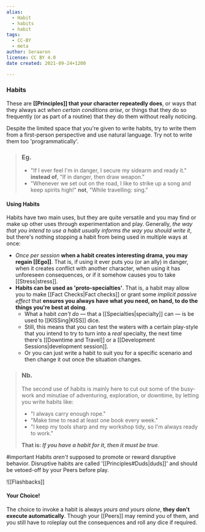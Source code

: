 ```yaml
---
alias:
  - Habit
  - habits
  - habit
tags:
  - CC-BY
  - meta
author: Seraaron
license: CC BY 4.0
date created: 2021-09-24+1200

---
```


### Habits

These are **[[Principles]] that your character repeatedly does**, or ways that they always act _when certain conditions arise_, or things that they do so frequently (or as part of a routine) that they do them without really noticing.

Despite the limited space that you're given to write habits, try to write them from a first-person perspective and use natural language. Try not to write them too 'programmatically'.

> ### Eg.
> -   "If I ever feel I'm in danger, I secure my sidearm and ready it." **instead of**, "If in danger, then draw weapon."
> -   "Whenever we set out on the road, I like to strike up a song and keep spirits high!" **not**, "While travelling: sing."

#### Using Habits

Habits have two main uses, but they are quite versatile and you may find or make up other uses through experimentation and play. Generally, _the way that you intend to use a habit usually informs the way you should write it_, but there's nothing stopping a habit from being used in multiple ways at once:

-   _Once per session_ **when a habit creates interesting drama, you may regain [[Ego]]**. That is, if using it ever puts you (or an ally) in danger, when it creates conflict with another character, when using it has unforeseen consequences, or if it somehow causes you to take [[Stress|stress]].
-   **Habits can be used as 'proto-specialties'**. That is, a habit may allow you to make [[Fact Checks|Fact checks]] or grant some *implicit passive effect* that **ensures you always have what you need, on hand, to do the things you're best at doing**.
	-   What a habit *can't do* — that a [[Specialties|specialty]] can — is be used to [[KISSing|KISS]] dice.
	-   Still, this means that you can test the waters with a certain play-style that you intend to try to turn into a _real_ specialty, the next time there's [[Downtime and Travel]] or a [[Development Sessions|development session]].
	-   Or you can just write a habit to suit you for a specific scenario and then change it out once the situation changes.


> ### Nb.
> The second use of habits is mainly here to cut out some of the busy-work and minutiae of adventuring, exploration, or downtime, by letting you write habits like:
>
> -   "I always carry enough rope."
> -   "Make time to read at least one book every week."
> -   "I keep my tools sharp and my workshop tidy, so I'm always ready to work."
>
> **That is: _If you have a habit for it, then it must be true_**.

#important Habits *aren't* supposed to promote or reward disruptive behavior. Disruptive habits are called '[[Principles#Duds|duds]]' and should be vetoed-off by your Peers before play.

![[Flashbacks]]

#### Your Choice!

The choice to invoke a habit is always _yours and yours alone_, **they don't execute automatically**. Though your [[Peers]] may remind you of them, and you still have to roleplay out the consequences and roll any dice if required.